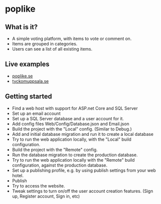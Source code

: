 # poplike

## What is it? ##
* A simple voting platform, with items to vote or comment on.
* Items are grouped in categories.
* Users can see a list of all existing items.

## Live examples ##
* [poplike.se](https://poplike.se)
* [tyckomuppsala.se](https://tyckomuppsala.se)

## Getting started ##
* Find a web host with support for ASP.net Core and SQL Server
* Set up an email account
* Set up a SQL Server database and a user account for it.
* Add config files Web/Config/Database.json and Email.json
* Build the project with the "Local" config. (Similar to Debug.)
* Add and initial database migration and run it to create a local database
* Try to run the web application locally, with the "Local" build configuration.
* Build the project with the "Remote" config.
* Run the database migration to create the production database.
* Try to run the web application locally with the "Remote" build configuration, against the production database.
* Set up a publishing profile, e.g. by using publish settings from your web hotel.
* Publish
* Try to access the website.
* Tweak settings to turn on/off the user account creation features. (Sign up, Register account, Sign in, etc)
